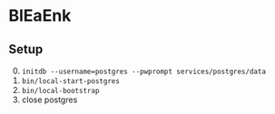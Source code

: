 # BlEaEnk

## Setup

  0. `initdb --username=postgres --pwprompt services/postgres/data`
  0. `bin/local-start-postgres`
  0. `bin/local-bootstrap`
  0. close postgres
